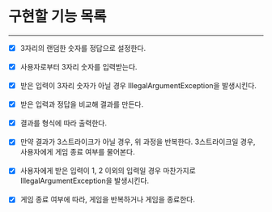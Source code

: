 구현할 기능 목록
==
---
- [X] 3자리의 랜덤한 숫자를 정답으로 설정한다.<br/><br/>
- [X] 사용자로부터 3자리 숫자를 입력받는다.<br/><br/>
- [X] 받은 입력이 3자리 숫자가 아닐 경우 IllegalArgumentException을 발생시킨다.<br/><br/>
- [X] 받은 입력과 정답을 비교해 결과를 만든다.<br/><br/>
- [X] 결과를 형식에 따라 출력한다.<br/><br/>
- [X] 만약 결과가 3스트라이크가 아닐 경우, 위 과정을 반복한다. 3스트라이크일 경우, 사용자에게 게임 종료 여부를 물어본다.<br/><br/>
- [X] 사용자에게 받은 입력이 1, 2 이외의 입력일 경우 마찬가지로 IllegalArgumentException을 발생시킨다. <br/><br/>
- [X] 게임 종료 여부에 따라, 게임을 반복하거나 게임을 종료한다.<br/><br/>